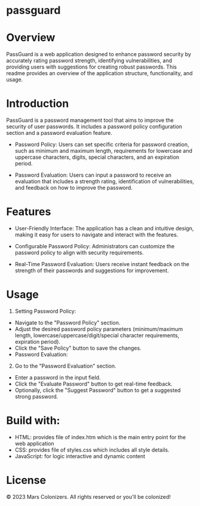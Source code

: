 # passguard

# Overview
PassGuard is a web application designed to enhance password security by accurately rating password strength, identifying vulnerabilities, and providing users with suggestions for creating robust passwords. This readme provides an overview of the application structure, functionality, and usage.

# Introduction
PassGuard is a password management tool that aims to improve the security of user passwords. It includes a password policy configuration section and a password evaluation feature.

- Password Policy: Users can set specific criteria for password creation, such as minimum and maximum length, requirements for lowercase and uppercase characters, digits, special characters, and an expiration period.

- Password Evaluation: Users can input a password to receive an evaluation that includes a strength rating, identification of vulnerabilities, and feedback on how to improve the password.

# Features
- User-Friendly Interface: The application has a clean and intuitive design, making it easy for users to navigate and interact with the features.

- Configurable Password Policy: Administrators can customize the password policy to align with security requirements.

- Real-Time Password Evaluation: Users receive instant feedback on the strength of their passwords and suggestions for improvement.


# Usage
1. Setting Password Policy:

- Navigate to the "Password Policy" section.
- Adjust the desired password policy parameters (minimum/maximum length, lowercase/uppercase/digit/special character requirements, expiration period).
- Click the "Save Policy" button to save the changes.
- Password Evaluation:

2. Go to the "Password Evaluation" section.
- Enter a password in the input field.
- Click the "Evaluate Password" button to get real-time feedback.
- Optionally, click the "Suggest Password" button to get a suggested strong password.

# Build with:
* HTML:  provides file of index.htm which is the main entry point for the web application
* CSS:  provides file of styles.css which includes all style details.
* JavaScript: for logic interactive and dynamic content


# License
© 2023 Mars Colonizers. All rights reserved or you'll be colonized!

